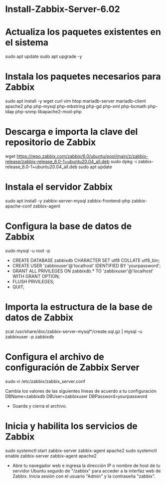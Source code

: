 # Install-Zabbix-Server-6.02

# Actualiza los paquetes existentes en el sistema
sudo apt update
sudo apt upgrade -y


# Instala los paquetes necesarios para Zabbix
sudo apt install -y wget curl vim htop mariadb-server mariadb-client apache2 php php-mysql php-mbstring php-gd php-xml php-bcmath php-ldap php-snmp libapache2-mod-php


# Descarga e importa la clave del repositorio de Zabbix
wget https://repo.zabbix.com/zabbix/6.0/ubuntu/pool/main/z/zabbix-release/zabbix-release_6.0-1+ubuntu20.04_all.deb
sudo dpkg -i zabbix-release_6.0-1+ubuntu20.04_all.deb
sudo apt update

# Instala el servidor Zabbix
sudo apt install -y zabbix-server-mysql zabbix-frontend-php zabbix-apache-conf zabbix-agent

# Configura la base de datos de Zabbix

sudo mysql -u root -p

- CREATE DATABASE zabbixdb CHARACTER SET utf8 COLLATE utf8_bin;
- CREATE USER 'zabbixuser'@'localhost' IDENTIFIED BY 'yourpassword';
- GRANT ALL PRIVILEGES ON zabbixdb.* TO 'zabbixuser'@'localhost' WITH GRANT OPTION;
- FLUSH PRIVILEGES;
- QUIT;

# Importa la estructura de la base de datos de Zabbix

zcat /usr/share/doc/zabbix-server-mysql*/create.sql.gz | mysql -u zabbixuser -p zabbixdb

# Configura el archivo de configuración de Zabbix Server
sudo vi /etc/zabbix/zabbix_server.conf

Cambia los valores de las siguientes líneas de acuerdo a tu configuración
DBName=zabbixdb
DBUser=zabbixuser
DBPassword=yourpassword

- Guarda y cierra el archivo.

# Inicia y habilita los servicios de Zabbix

sudo systemctl start zabbix-server zabbix-agent apache2
sudo systemctl enable zabbix-server zabbix-agent apache2


- Abre tu navegador web e ingresa la dirección IP o nombre de host de tu servidor Ubuntu seguido de "/zabbix" para acceder a la interfaz web de Zabbix. Inicia sesión con el usuario "Admin" y la contraseña "zabbix".
